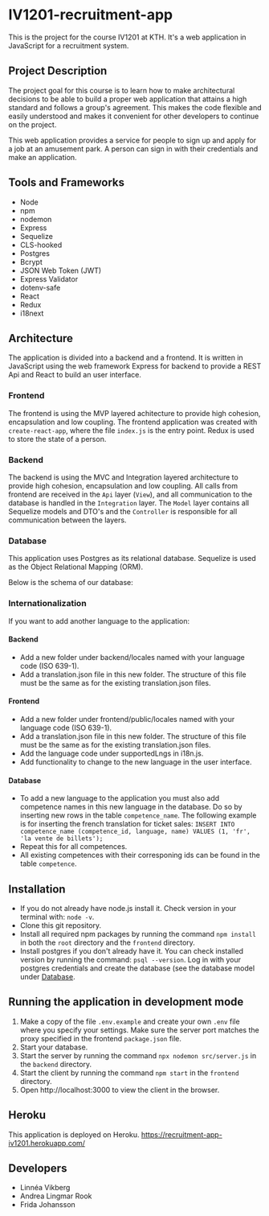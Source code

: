 # IV1201-recruitment-app
This is the project for the course IV1201 at KTH. It's a web application in JavaScript for a recruitment system.

## Project Description 

The project goal for this course is to learn how to make architectural decisions to be able to build a proper web application that attains a high standard and follows a group's agreement. This makes the code flexible and easily understood and makes it convenient for other developers to continue on the project.

This web application provides a service for people to sign up and apply for a job at an amusement park. A person can sign in with their credentials and make an application. 

## Tools and Frameworks
- Node
- npm
- nodemon
- Express
- Sequelize
- CLS-hooked
- Postgres
- Bcrypt
- JSON Web Token (JWT)
- Express Validator
- dotenv-safe
- React
- Redux
- i18next

## Architecture

The application is divided into a backend and a frontend. It is written in JavaScript using the web framework Express for backend to provide a REST Api and React to build an user interface. 

### Frontend
The frontend is using the MVP layered achitecture to provide high cohesion, encapsulation and low coupling. The frontend application was created with `create-react-app`, where the file `index.js` is the entry point. Redux is used to store the state of a person. 

### Backend
The backend is using the MVC and Integration layered architecture to provide high cohesion, encapsulation and low coupling. All calls from frontend are received in the `Api` layer (`View`), and all communication to the database is handled in the `Integration` layer. The `Model` layer contains all Sequelize models and DTO's and the `Controller` is responsible for all communication between the layers.  

### Database
This application uses Postgres as its relational database. Sequelize is used as the Object Relational Mapping (ORM). 

Below is the schema of our database:

### Internationalization
If you want to add another language to the application:
#### Backend
- Add a new folder under backend/locales named with your language code (ISO 639-1).
- Add a translation.json file in this new folder. The structure of this file must be the same as for the existing translation.json files. 

#### Frontend
- Add a new folder under frontend/public/locales named with your language code (ISO 639-1).
- Add a translation.json file in this new folder. The structure of this file must be the same as for the existing translation.json files.
- Add the language code under supportedLngs in i18n.js.
- Add functionality to change to the new language in the user interface. 

#### Database
- To add a new language to the application you must also add competence names in this new language in the database. Do so by inserting new rows in the table `competence_name`. The following example is for inserting the french translation for ticket sales:
`INSERT INTO competence_name (competence_id, language, name) VALUES (1, 'fr', 'la vente de billets');`
- Repeat this for all competences.
- All existing competences with their corresponing ids can be found in the table `competence`.

## Installation
- If you do not already have node.js install it. Check version in your terminal with: `node -v`.
- Clone this git repository.
- Install all required npm packages by running the command `npm install` in both the `root` directory and the `frontend` directory.
- Install postgres if you don't already have it. You can check installed version by running the command: `psql --version`. Log in with your postgres credentials and create the database (see the database model under [Database](#database).

## Running the application in development mode
1. Make a copy of the file `.env.example` and create your own `.env` file where you specify your settings. Make sure the server port matches the proxy specified in the frontend `package.json` file.
2. Start your database. 
3. Start the server by running the command `npx nodemon src/server.js` in the `backend` directory.
4. Start the client by running the command `npm start` in the `frontend` directory.
5. Open http://localhost:3000 to view the client in the browser.

## Heroku 

This application is deployed on Heroku. https://recruitment-app-iv1201.herokuapp.com/

## Developers
- Linnéa Vikberg
- Andrea Lingmar Rook
- Frida Johansson